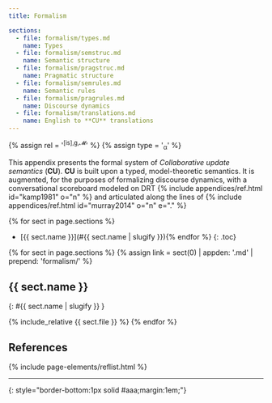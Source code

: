 ```yaml
---
title: Formalism

sections:
  - file: formalism/types.md
    name: Types
  - file: formalism/semstruc.md
    name: Semantic structure
  - file: formalism/pragstruc.md
    name: Pragmatic structure
  - file: formalism/semrules.md
    name: Semantic rules
  - file: formalism/pragrules.md
    name: Discourse dynamics
  - file: formalism/translations.md
    name: English to **CU** translations
---
```


{% assign rel = '<sup>[is],g,&#x1d4dc;</sup>' %}
{% assign type = '<sub>&alpha;</sub>' %}

This appendix presents the formal system of *Collaborative update semantics* (**CU**). **CU** is built upon a typed, model-theoretic semantics. It is augmented, for the purposes of formalizing discourse dynamics, with a conversational scoreboard modeled on DRT {% include appendices/ref.html id="kamp1981" o="n" %} and articulated along the lines of {% include appendices/ref.html id="murray2014" o="n" e="." %} 

{% for sect in page.sections %}
+ [{{ sect.name }}](#{{ sect.name | slugify }}){% endfor %}
{: .toc}

{% for sect in page.sections %}
{% assign link = sect(0) | appden: '.md' | prepend: 'formalism/' %}
## {{ sect.name }} 
{: #{{ sect.name | slugify }} }

{% include_relative {{ sect.file }} %}
{% endfor %}

## References

{% include page-elements/reflist.html %}

***
{: style="border-bottom:1px solid #aaa;margin:1em;"}
